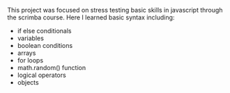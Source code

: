 This project was focused on stress testing basic skills in javascript through the scrimba course.
Here I learned basic syntax including:
- if else conditionals
- variables
- boolean conditions
- arrays
- for loops
- math.random() function
- logical operators
- objects

